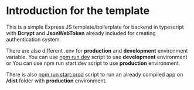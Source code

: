 # Introduction for the template

This is a simple Express JS template/boilerplate for backend in typescript with **Bcrypt** and **JsonWebToken** already included for creating authentication system. 

There are also different .env for **production** and **development** environment variable. You can use <u>npm run dev</u> script to use **development** environment or You can use 
<isn>npm run start:dev</isn> script to use **production** environment. 

There is also <u>npm run start:prod</u> script to run an already compiled app on **/dist** folder with **production** environment.

